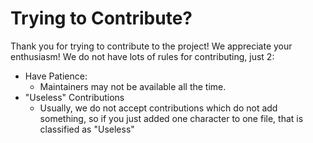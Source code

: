 # Trying to Contribute?

Thank you for trying to contribute to the project! We appreciate your enthusiasm!
We do not have lots of rules for contributing, just 2:
- Have Patience:
  - Maintainers may not be available all the time.
- "Useless" Contributions
   - Usually, we do not accept contributions which do not add something, so if you just added one character to one file, that is classified as "Useless"

